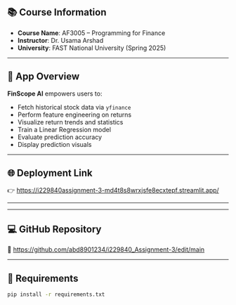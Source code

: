 ## 📚 Course Information

- **Course Name**: AF3005 – Programming for Finance  
- **Instructor**: Dr. Usama Arshad  
- **University**: FAST National University (Spring 2025)

---

## 🚀 App Overview

**FinScope AI** empowers users to:
- Fetch historical stock data via `yfinance`
- Perform feature engineering on returns
- Visualize return trends and statistics
- Train a Linear Regression model
- Evaluate prediction accuracy
- Display prediction visuals

---

## 🌐 Deployment Link

👉 https://i229840assignment-3-md4t8s8wrxjsfe8ecxtepf.streamlit.app/

---



---

## 💻 GitHub Repository

🔗 https://github.com/abd8901234/i229840_Assignment-3/edit/main

---

## 🧾 Requirements

```bash
pip install -r requirements.txt
